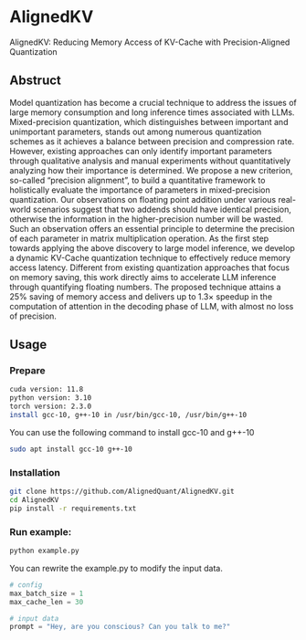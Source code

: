 # AlignedKV
AlignedKV: Reducing Memory Access of KV-Cache with Precision-Aligned Quantization

## Abstruct
Model quantization has become a crucial technique to address the issues of large memory consumption and long inference times associated with LLMs. Mixed-precision quantization, which distinguishes between important and unimportant parameters, stands out among numerous quantization schemes as it achieves a balance between precision and compression rate. However, existing approaches can only identify important parameters through qualitative analysis and manual experiments without quantitatively analyzing how their importance is determined. We propose a new criterion, so-called “precision alignment”, to build a quantitative framework to holistically evaluate the importance of parameters in mixed-precision quantization. Our observations on floating point addition under various real-world scenarios suggest that two addends should have identical precision, otherwise the information in the higher-precision number will be wasted. Such an observation offers an essential principle to determine the precision of each parameter in matrix multiplication operation. As the first step towards applying the above discovery to large model inference, we develop a dynamic KV-Cache quantization technique to effectively reduce memory access latency. Different from existing quantization approaches that focus on memory saving, this work directly aims to accelerate LLM inference through quantifying floating numbers. The proposed technique attains a 25% saving of memory access and delivers up to 1.3× speedup in the computation of attention in the decoding phase of LLM, with almost no loss of precision.

## Usage
### Prepare
```bash
cuda version: 11.8
python version: 3.10
torch version: 2.3.0
install gcc-10, g++-10 in /usr/bin/gcc-10, /usr/bin/g++-10
```
You can use the following command to install gcc-10 and g++-10
```bash
sudo apt install gcc-10 g++-10
```
### Installation
```bash
git clone https://github.com/AlignedQuant/AlignedKV.git
cd AlignedKV
pip install -r requirements.txt
```
### Run example:
```bash
python example.py
```
You can rewrite the example.py to modify the input data.
```python
# config
max_batch_size = 1
max_cache_len = 30

# input data
prompt = "Hey, are you conscious? Can you talk to me?"
```
